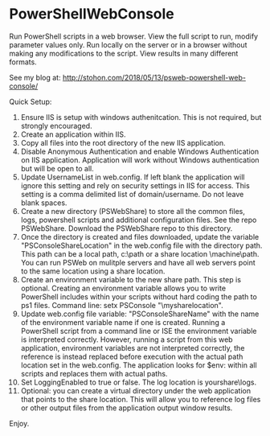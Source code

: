 # PowerShellWebConsole

Run PowerShell scripts in a web browser. View the full script to run, modify parameter values only. Run locally on the server or in a browser without making any modifications to the script. View results in many different formats. 

See my blog at: http://stohon.com/2018/05/13/psweb-powershell-web-console/

Quick Setup: 
1. Ensure IIS is setup with windows authenitcation. This is not required, but strongly encouraged.  
2. Create an application within IIS. 
3. Copy all files into the root directory of the new IIS application.
4. Disable Anonymous Authentication and enable Windows Authentication on IIS application. Application will work without Windows authentication but will be open to all. 
5. Update UsernameList in web.config. If left blank the application will ignore this setting and rely on security settings in IIS for access. This setting is a comma delimited list of domain/username. Do not leave blank spaces.  
6. Create a new directory (PSWebShare) to store all the common files, logs, powershell scripts and additional configuration files. See the repo PSWebShare. Download the PSWebShare repo to this directory.
7. Once the directory is created and files downloaded, update the variable "PSConsoleShareLocation" in the web.config file with the directory path. This path can be a local path, c:\path or a share location \\machine\path. You can run PSWeb on mulitple servers and have all web servers point to the same location using a share location.
8. Create an environment variable to the new share path. This step is optional. Creating an environment variable allows you to write PowerShell includes within your scripts without hard coding the path to ps1 files. Command line: setx PSConsole "\\mysharelocation". 
9. Update web.config file variable: "PSConsoleShareName" with the name of the environment variable name if one is created. Running a PowerShell script from a command line or ISE the environment variable is interpreted correctly. However, running a script from this web application, environment variables are not interpreted correctly, the reference is instead replaced before execution with the actual path location set in the web.config. The application looks for $env:<EnvironmentVariable> within all scripts and replaces them with actual paths. 
10. Set LoggingEnabled to true or false. The log location is yourshare\logs.
11. Optional: you can create a virtual directory under the web application that points to the share location. This will allow you to reference log files or other output files from the application output window results.  

Enjoy.
